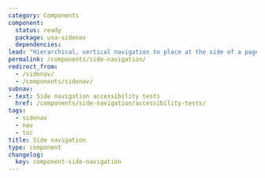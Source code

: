 ```yaml
---
category: Components
component:
  status: ready
  package: usa-sidenav
  dependencies:
lead: "Hierarchical, vertical navigation to place at the side of a page."
permalink: /components/side-navigation/
redirect_from:
  - /sidenav/
  - /components/sidenav/
subnav:
- text: Side navigation accessibility tests
  href: /components/side-navigation/accessibility-tests/
tags:
  - sidenav
  - nav
  - toc
title: Side navigation
type: component
changelog:
  key: component-side-navigation
---
```

